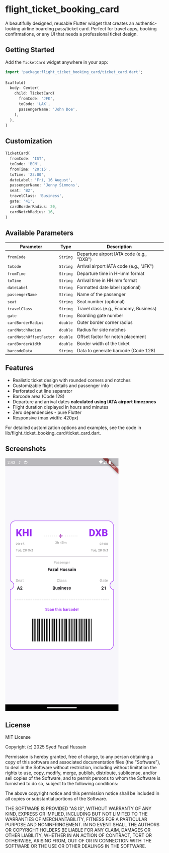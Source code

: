 # flight_ticket_booking_card

A beautifully designed, reusable Flutter widget that creates an authentic-looking airline boarding pass/ticket card. Perfect for travel apps, booking confirmations, or any UI that needs a professional ticket design.

## Getting Started

Add the `TicketCard` widget anywhere in your app:

```dart
import 'package:flight_ticket_booking_card/ticket_card.dart';

Scaffold(
  body: Center(
    child: TicketCard(
      fromCode: 'JFK',
      toCode: 'LAX',
      passengerName: 'John Doe',
    ),
  ),
)

```

## Customization

```dart
TicketCard(
  fromCode: 'IST',
  toCode: 'BCN',
  fromTime: '20:15',
  toTime: '23:00',
  dateLabel: 'Fri, 16 August',
  passengerName: 'Jenny Simmons',
  seat: 'B2',
  travelClass: 'Business',
  gate: '41',
  cardBorderRadius: 20,
  cardNotchRadius: 16,
)

```

## Available Parameters

| Parameter               | Type     | Description                               |
|-------------------------|----------|-------------------------------------------|
| `fromCode`              | `String` | Departure airport IATA code (e.g., "DXB") |
| `toCode`                | `String` | Arrival airport IATA code (e.g., "JFK")   |
| `fromTime`              | `String` | Departure time in HH:mm format            |
| `toTime`                | `String` | Arrival time in HH:mm format              |
| `dateLabel`             | `String` | Formatted date label (optional)           |
| `passengerName`         | `String` | Name of the passenger                     |
| `seat`                  | `String` | Seat number (optional)                    |
| `travelClass`           | `String` | Travel class (e.g., Economy, Business)    |
| `gate`                  | `String` | Boarding gate number                      |
| `cardBorderRadius`      | `double` | Outer border corner radius                |
| `cardNotchRadius`       | `double` | Radius for side notches                   |
| `cardNotchOffsetFactor` | `double` | Offset factor for notch placement         |
| `cardBorderWidth`       | `double` | Border width of the ticket                |
| `barcodeData`           | `String` | Data to generate barcode (Code 128)       |

## Features

- Realistic ticket design with rounded corners and notches 
- Customizable flight details and passenger info 
- Perforated cut line separator 
- Barcode area (Code 128)
- Departure and arrival dates **calculated using IATA airport timezones**
- Flight duration displayed in hours and minutes
- Zero dependencies - pure Flutter 
- Responsive (max width: 420px)

For detailed customization options and examples, see the code in lib/flight_ticket_booking_card/ticket_card.dart.

## Screenshots

<img src="https://raw.githubusercontent.com/FazalHussain/Ticket-UI-Widget-Flutter-/refs/heads/master/assets/ticket_card.png" width="360" height="800" alt="Flight Ticket Card">


## License

MIT License

Copyright (c) 2025 Syed Fazal Hussain

Permission is hereby granted, free of charge, to any person obtaining a copy
of this software and associated documentation files (the "Software"), to deal
in the Software without restriction, including without limitation the rights
to use, copy, modify, merge, publish, distribute, sublicense, and/or sell
copies of the Software, and to permit persons to whom the Software is
furnished to do so, subject to the following conditions:

The above copyright notice and this permission notice shall be included in all
copies or substantial portions of the Software.

THE SOFTWARE IS PROVIDED "AS IS", WITHOUT WARRANTY OF ANY KIND, EXPRESS OR
IMPLIED, INCLUDING BUT NOT LIMITED TO THE WARRANTIES OF MERCHANTABILITY,
FITNESS FOR A PARTICULAR PURPOSE AND NONINFRINGEMENT. IN NO EVENT SHALL THE
AUTHORS OR COPYRIGHT HOLDERS BE LIABLE FOR ANY CLAIM, DAMAGES OR OTHER
LIABILITY, WHETHER IN AN ACTION OF CONTRACT, TORT OR OTHERWISE, ARISING FROM,
OUT OF OR IN CONNECTION WITH THE SOFTWARE OR THE USE OR OTHER DEALINGS IN THE
SOFTWARE.

